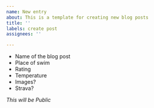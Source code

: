 ```yaml
---
name: New entry
about: This is a template for creating new blog posts
title: ''
labels: create post
assignees: ''

---
```


- Name of the blog post
- Place of swim
- Rating
- Temperature
- Images? 
- Strava?

*This will be Public*
